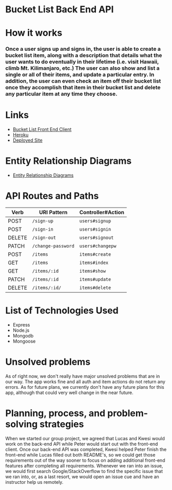 # Bucket List Back End API

# How it works

### Once a user signs up and signs in, the user is able to create a bucket list item, along with a description that details what the user wants to do eventually in their lifetime (i.e. visit Hawaii, climb Mt. Kilimanjaro, etc.) The user can also show and list a single or all of their items, and update a particular entry. In addition, the user can even check an item off their bucket list once they accomplish that item in their bucket list and delete any particular item at any time they choose.

# Links

* [Bucket List Front End Client](https://github.com/WDI-28-peter-kwesi-lucas/bucket-list-front-end-client/)
* [Heroku](https://secure-bastion-12965.herokuapp.com/)
* [Deployed Site](https://wdi-28-peter-kwesi-lucas.github.io/bucket-list-front-end-client/)

# Entity Relationship Diagrams

* [Entity Relationship Diagrams](https://i.imgur.com/1WmRSOu.png)

# API Routes and Paths

| Verb   | URI Pattern            | Controller#Action |
|--------|------------------------|-------------------|
| POST   | `/sign-up`             | `users#signup`    |
| POST   | `/sign-in`             | `users#signin`    |
| DELETE | `/sign-out`            | `users#signout`   |
| PATCH  | `/change-password`     | `users#changepw`  |
| POST   | `/items`               | `items#create`    |
| GET    | `/items`               | `items#index`     |
| GET    | `/items/:id`           | `items#show`      |
| PATCH  | `/items/:id`           | `items#update`    |
| DELETE | `/items/:id/`          | `items#delete`    |

# List of Technologies Used

* Express
* Node.js
* Mongodb
* Mongoose

# Unsolved problems

As of right now, we don't really have major unsolved problems that are in our way. The app works fine and all auth and item actions do not return any errors. As for future plans, we currently don't have any future plans for this app, although that could very well change in the near future.

# Planning, process, and problem-solving strategies

When we started our group project, we agreed that Lucas and Kwesi would work on the back-end API while Peter would start out with the front-end client. Once our back-end API was completed, Kwesi helped Peter finish the front-end while Lucas filled out both README's, so we could get those requirements out of the way sooner to focus on adding additional front-end features after completing all requirements. Whenever we ran into an issue, we would first search Google/StackOverflow to find the specific issue that we ran into, or, as a last resort, we would open an issue cue and have an instructor help us remotely.
